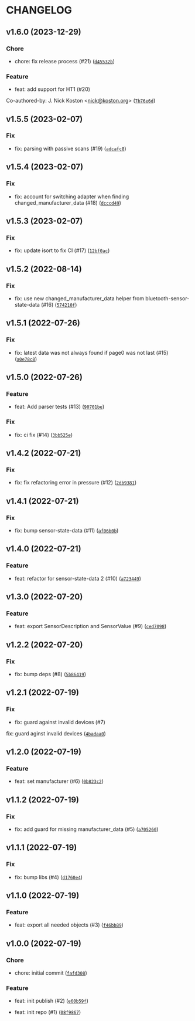 # CHANGELOG



## v1.6.0 (2023-12-29)

### Chore

* chore: fix release process (#21) ([`d45532b`](https://github.com/Bluetooth-Devices/sensorpush-ble/commit/d45532bead20ce34e93c6a0ddc9586ff71594d48))

### Feature

* feat: add support for HT1 (#20)

Co-authored-by: J. Nick Koston &lt;nick@koston.org&gt; ([`7b76e6d`](https://github.com/Bluetooth-Devices/sensorpush-ble/commit/7b76e6dbe4287561afa8d9f152616af113a9fdce))


## v1.5.5 (2023-02-07)

### Fix

* fix: parsing with passive scans (#19) ([`adcafc8`](https://github.com/Bluetooth-Devices/sensorpush-ble/commit/adcafc8fb63ff6f7d04041f73aa9274d8bbc6a4c))


## v1.5.4 (2023-02-07)

### Fix

* fix: account for switching adapter when finding changed_manufacturer_data (#18) ([`dcccd49`](https://github.com/Bluetooth-Devices/sensorpush-ble/commit/dcccd497987e0dea164fc2fbd196cd77fa9fe62e))


## v1.5.3 (2023-02-07)

### Fix

* fix: update isort to fix CI (#17) ([`12bf0ac`](https://github.com/Bluetooth-Devices/sensorpush-ble/commit/12bf0acf35565c81d92852be512fde529ce99ce4))


## v1.5.2 (2022-08-14)

### Fix

* fix: use new changed_manufacturer_data helper from bluetooth-sensor-state-data (#16) ([`574210f`](https://github.com/Bluetooth-Devices/sensorpush-ble/commit/574210f800ca664121078cbf6f6dd63f3ee29747))


## v1.5.1 (2022-07-26)

### Fix

* fix: latest data was not always found if page0 was not last (#15) ([`a0e78c8`](https://github.com/Bluetooth-Devices/sensorpush-ble/commit/a0e78c814e877810e481fc4ff3fc850d10a0162b))


## v1.5.0 (2022-07-26)

### Feature

* feat: Add parser tests (#13) ([`90701be`](https://github.com/Bluetooth-Devices/sensorpush-ble/commit/90701be63e077ebc043868d35dfa596bef0a7042))

### Fix

* fix: ci fix (#14) ([`3bb525e`](https://github.com/Bluetooth-Devices/sensorpush-ble/commit/3bb525e2bd8420a6a30e8e0b0d18e43959f7a99d))


## v1.4.2 (2022-07-21)

### Fix

* fix: fix refactoring error in pressure (#12) ([`2db9381`](https://github.com/Bluetooth-Devices/sensorpush-ble/commit/2db93812d50b7af795dfb924a9d4d610f2488c2b))


## v1.4.1 (2022-07-21)

### Fix

* fix: bump sensor-state-data (#11) ([`af06b0b`](https://github.com/Bluetooth-Devices/sensorpush-ble/commit/af06b0b7679a090ec2648dae2ecfaed58e6c5c06))


## v1.4.0 (2022-07-21)

### Feature

* feat: refactor for sensor-state-data 2 (#10) ([`a723449`](https://github.com/Bluetooth-Devices/sensorpush-ble/commit/a723449519d3a18aa0ac859570683c573ba1b371))


## v1.3.0 (2022-07-20)

### Feature

* feat: export SensorDescription and SensorValue (#9) ([`ced7098`](https://github.com/Bluetooth-Devices/sensorpush-ble/commit/ced7098af4d6744c2edcc182bfe0f36fac250c5a))


## v1.2.2 (2022-07-20)

### Fix

* fix: bump deps (#8) ([`5b86419`](https://github.com/Bluetooth-Devices/sensorpush-ble/commit/5b86419ad62eb1d86c76cd0b4479adf866fa100d))


## v1.2.1 (2022-07-19)

### Fix

* fix: guard against invalid devices (#7)

fix: guard aginst invalid devices ([`4badaa0`](https://github.com/Bluetooth-Devices/sensorpush-ble/commit/4badaa0da1f782fc9ffd24eb608d085b0e6b9dd7))


## v1.2.0 (2022-07-19)

### Feature

* feat: set manufacturer (#6) ([`0b823c2`](https://github.com/Bluetooth-Devices/sensorpush-ble/commit/0b823c28e391f5e89fa86b20822a822f2a67c5f7))


## v1.1.2 (2022-07-19)

### Fix

* fix: add guard for missing manufacturer_data (#5) ([`a705260`](https://github.com/Bluetooth-Devices/sensorpush-ble/commit/a70526016a43a6347bb1ac40b8aeb3b77e981fe3))


## v1.1.1 (2022-07-19)

### Fix

* fix: bump libs (#4) ([`d1760e4`](https://github.com/Bluetooth-Devices/sensorpush-ble/commit/d1760e49ab671e50d8616576726abe7c82c8ba0c))


## v1.1.0 (2022-07-19)

### Feature

* feat: export all needed objects (#3) ([`f46bb89`](https://github.com/Bluetooth-Devices/sensorpush-ble/commit/f46bb8942b7578246348794af210d33b2f8981c4))


## v1.0.0 (2022-07-19)

### Chore

* chore: initial commit ([`fafd308`](https://github.com/Bluetooth-Devices/sensorpush-ble/commit/fafd308051d2cfa3d0a47ffc5e5c10e79c8873d8))

### Feature

* feat: init publish (#2) ([`e60b59f`](https://github.com/Bluetooth-Devices/sensorpush-ble/commit/e60b59fd209095b0e24c6874f3bf0811a510ce7c))

* feat: init repo (#1) ([`08f9867`](https://github.com/Bluetooth-Devices/sensorpush-ble/commit/08f9867e1ef5aa66bb6b0584754f0da34dca65ca))

